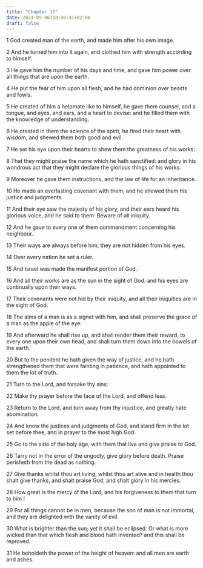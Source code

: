 ```yaml
---
title: "Chapter 17"
date: 2024-09-06T18:40:41+02:00
draft: false
---
```




1 God created man of the earth, and made him after his own image.

2 And he turned him into it again, and clothed him with strength according to himself.

3 He gave him the number of his days and time, and gave him power over all things that are upon the earth.

4 He put the fear of him upon all flesh, and he had dominion over beasts and fowls.

5 He created of him a helpmate like to himself, he gave them counsel, and a tongue, and eyes, and ears, and a heart to devise: and he filled them with the knowledge of understanding.

6 He created in them the science of the spirit, he fired their heart with wisdom, and shewed them both good and evil.

7 He set his eye upon their hearts to shew them the greatness of his works:

8 That they might praise the name which he hath sanctified: and glory in his wondrous act that they might declare the glorious things of his works.

9 Moreover he gave them instructions, and the law of life for an inheritance.

10 He made an everlasting covenant with them, and he shewed them his justice and judgments.

11 And their eye saw the majesty of his glory, and their ears heard his glorious voice, and he said to them: Beware of all iniquity.

12 And he gave to every one of them commandment concerning his neighbour.

13 Their ways are always before him, they are not hidden from his eyes.

14 Over every nation he set a ruler.

15 And Israel was made the manifest portion of God.

16 And all their works are as the sun in the sight of God: and his eyes are continually upon their ways.

17 Their covenants were not hid by their iniquity, and all their iniquities are in the sight of God.

18 The alms of a man is as a signet with him, and shall preserve the grace of a man as the apple of the eye:

19 And afterward he shall rise up, and shall render them their reward, to every one upon their own head, and shall turn them down into the bowels of the earth.

20 But to the penitent he hath given the way of justice, and he hath strengthened them that were fainting in patience, and hath appointed to them the lot of truth.

21 Turn to the Lord, and forsake thy sins:

22 Make thy prayer before the face of the Lord, and offend less.

23 Return to the Lord, and turn away from thy injustice, and greatly hate abomination.

24 And know the justices and judgments of God, and stand firm in the lot set before thee, and in prayer to the most high God.

25 Go to the side of the holy age, with them that live and give praise to God.

26 Tarry not in the error of the ungodly, give glory before death. Praise perisheth from the dead as nothing.

27 Give thanks whilst thou art living, whilst thou art alive and in health thou shalt give thanks, and shalt praise God, and shalt glory in his mercies.

28 How great is the mercy of the Lord, and his forgiveness to them that turn to him !

29 For all things cannot be in men, because the son of man is not immortal, and they are delighted with the vanity of evil.

30 What is brighter than the sun; yet it shall be eclipsed. Or what is more wicked than that which flesh and blood hath invented? and this shall be reproved.

31 He beholdeth the power of the height of heaven: and all men are earth and ashes.

